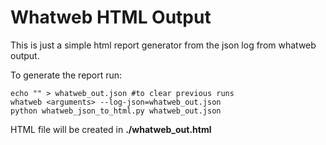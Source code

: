 # Whatweb HTML Output

This is just a simple html report generator from the json log from whatweb output.

To generate the report run:

    echo "" > whatweb_out.json #to clear previous runs
    whatweb <arguments> --log-json=whatweb_out.json
    python whatweb_json_to_html.py whatweb_out.json

HTML file will be created in <b>./whatweb_out.html</b>
